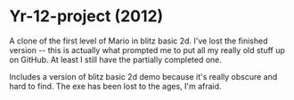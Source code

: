 # Yr-12-project (2012)
A clone of the first level of Mario in blitz basic 2d. I've lost the finished version -- this is actually what prompted me to put all my really old stuff up on GitHub. At least I still have the partially completed one.


Includes a version of blitz basic 2d demo because it's really obscure and hard to find. The exe has been lost to the ages, I'm afraid.
